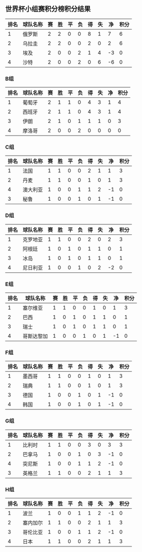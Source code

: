 ## 世界杯小组赛积分榜积分结果
|排名		|	球队名称		|	赛	|	胜	|	平	|	负	|	得	|	失	|	净	|	积分|
|----		|	--------	|	--	|	--	|	--	|	--	|	--	|	--	|	--	|	----|
|1			|	俄罗斯		|	2	|	2	|	0	|	0	|	8	|	1	|	7	|	6	|
|2			|	乌拉圭		|	2	|	2	|	0	|	0	|	2	|	0	|	2	|	6	|
|3	   		|    埃及		|   2   |   0   |   0   |  2    |   1    |  4   |   -3	|   0  	|
|4	   		|    沙特		|   2   |   0   |   0   |  2    |   0    |  6   |   -6	|   0   |


### B组
|排名		|	球队名称		|	赛	|	胜	|	平	|	负	|	得	|	失	|	净	|	积分
|----		|	--------	|	--	|	--	|	--	|	--	|	--	|	--	|	--	|	----
|1 	   		|    葡萄牙	    |   2   |   1   |   1   |  0    |   4    |  3   |   1	|   4	|
|2	   		|    西班牙	    |   2   |   1   |   1   |  0    |   4    |  3   |   1	|   4	|
|3	   		|    伊朗		|   2   |   1   |   0   |  1    |   1    |  1   |   0	|   3	|
|4	   		|    摩洛哥	    |   2   |   0   |   0   |  2    |   0    |  0   |   0	|   0   |


### C组
|排名		|	球队名称		|	赛	|	胜	|	平	|	负	|	得	|	失	|	净	|	积分
|----		|	--------	|	--	|	--	|	--	|	--	|	--	|	--	|	--	|	----
|1 	   		|    法国		|   1   |   1   |   0   |  0    |   2    |  1   |   1	|   3	|
|2	   		|    丹麦		|   1   |   1   |   0   |  0    |   1    |  0   |   1	|   3	|
|4	   		|    澳大利亚	    |   1   |   0   |   0   |  1    |   1    |  2   |   -1	|   0	|
|3	   		|    秘鲁	    |   1   |   0   |   0   |  1    |   0    |  1   |   -1	|   0   |


### D组
|排名		|	球队名称		|	赛	|	胜	|	平	|	负	|	得	|	失	|	净	|	积分
|----		|	--------	|	--	|	--	|	--	|	--	|	--	|	--	|	--	|	:----
|1 	   		|    克罗地亚	    |   1   |   1   |   0   |  0    |   2    |  0   |   2	|   3	|
|2	   		|    阿根廷	    |   1   |   0   |   1   |  0    |   1    |  1   |   0	|   1	|
|3	   		|    冰岛		|   1   |   0   |   1   |  0    |   1    |  1   |   0	|   1	|
|4	   		|    尼日利亚	    |   1   |   0   |   0   |  1    |   0    |  2   |   -2	|   0   |


### E组
|排名		|	球队名称		|	赛	|	胜	|	平	|	负	|	得	|	失	|	净	|	积分
|----		|	--------	|	--	|	--	|	--	|	--	|	--	|	--	|	--	|	----
|1 	   		|    塞尔维亚	    |   1   |   1   |   0   |  0    |   1    |  0   |   1	|   3	|
|2	   		|    巴西		|   1   |   0   |   1   |  0    |   1    |  1   |   0	|   1	|
|3	   		|    瑞士		|   1   |   0   |   1   |  0    |   1    |  1   |   0	|   1	|
|4	   		|    哥斯达黎加  	|   1   |   0   |   0   |  1    |   0    |  1   |   -1	|   0   |


### F组
|排名		|	球队名称		|	赛	|	胜	|	平	|	负	|	得	|	失	|	净	|	积分
|----		|	--------	|	--	|	--	|	--	|	--	|	--	|	--	|	--	|	----
|1 	   		|    墨西哥	    |   1   |   1   |   0   |  0    |   1    |  0   |   1	|   3	|
|2	   		|    瑞典		|   1   |   1   |   0   |  0    |   1    |  0   |   1	|   3	|
|3	   		|    德国		|   1   |   0   |   0   |  1    |   0    |  1   |   -1	|   0	|
|4	   		|    韩国		|   1   |   0   |   0   |  1    |   0    |  1   |   -1	|   0   |

### G组
|排名		|	球队名称		|	赛	|	胜	|	平	|	负	|	得	|	失	|	净	|	积分
|----		|	--------	|	--	|	--	|	--	|	--	|	--	|	--	|	--	|	----
|1 	   		|    比利时	    |   1   |   1   |   0   |  0    |   3    |  0   |   3	|   3	|
|2	   		|    巴拿马	    |   1   |   0   |   0   |  1    |   0    |  3   |   -1	|   0  	|
|4	   		|    突尼斯	    |   1   |   0   |   0   |  1    |   1    |  2   |   -1	|   0  	|
|3	   		|    英格兰	    |   1   |   1   |   0   |  0    |   2    |  1   |   1	|   3   |

### H组
|排名		|	球队名称		|	赛	|	胜	|	平	|	负	|	得	|	失	|	净	|	积分
|----		|	--------	|	--	|	--	|	--	|	--	|	--	|	--	|	--	|	----
|1 	   		|    波兰		|   1   |   0   |   0   |  1    |   1    |  2   |   -1	|   0  	|
|2	   		|    塞内加尔	    |   1   |   1   |   0   |  0    |   2    |  1   |   1	|   3  	|
|3	   		|    哥伦比亚	    |   1   |   0   |   0   |  1    |   1    |  2   |   -1	|   0  	|
|4	   		|    日本		|   1   |   1   |   0   |  0    |   2    |  1   |   1	|   3   |
